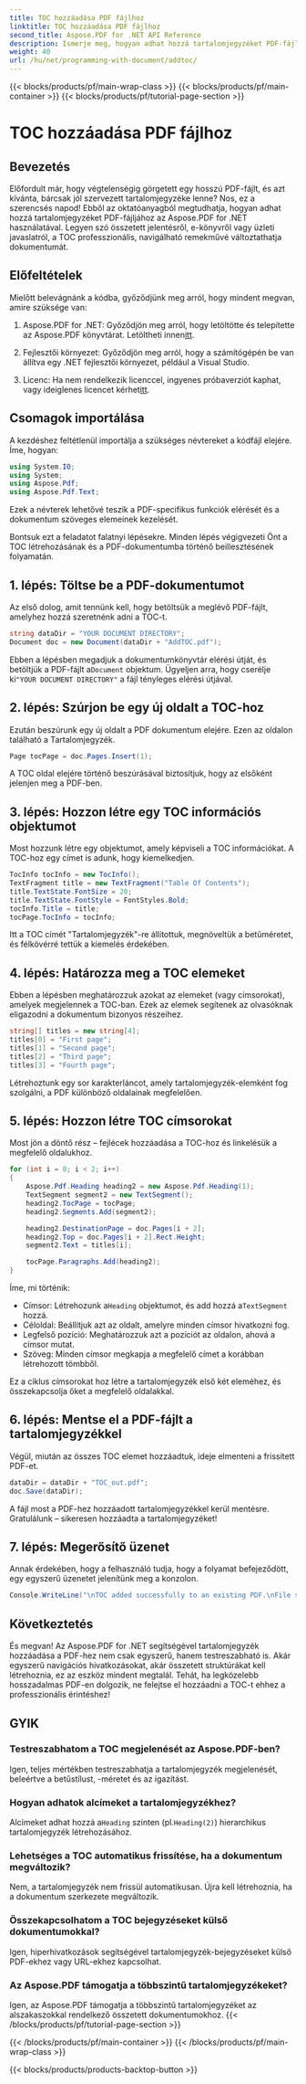 ```yaml
---
title: TOC hozzáadása PDF fájlhoz
linktitle: TOC hozzáadása PDF fájlhoz
second_title: Aspose.PDF for .NET API Reference
description: Ismerje meg, hogyan adhat hozzá tartalomjegyzéket PDF-fájlhoz az Aspose.PDF for .NET használatával. Ez a lépésenkénti útmutató leegyszerűsíti a folyamatot, és biztosítja a könnyű navigációt a dokumentumok között.
weight: 40
url: /hu/net/programming-with-document/addtoc/
---
```


{{< blocks/products/pf/main-wrap-class >}}
{{< blocks/products/pf/main-container >}}
{{< blocks/products/pf/tutorial-page-section >}}

# TOC hozzáadása PDF fájlhoz

## Bevezetés

Előfordult már, hogy végtelenségig görgetett egy hosszú PDF-fájlt, és azt kívánta, bárcsak jól szervezett tartalomjegyzéke lenne? Nos, ez a szerencsés napod! Ebből az oktatóanyagból megtudhatja, hogyan adhat hozzá tartalomjegyzéket PDF-fájljához az Aspose.PDF for .NET használatával. Legyen szó összetett jelentésről, e-könyvről vagy üzleti javaslatról, a TOC professzionális, navigálható remekművé változtathatja dokumentumát.

## Előfeltételek

Mielőtt belevágnánk a kódba, győződjünk meg arról, hogy mindent megvan, amire szüksége van:

1. Aspose.PDF for .NET: Győződjön meg arról, hogy letöltötte és telepítette az Aspose.PDF könyvtárat. Letöltheti innen[itt](https://releases.aspose.com/pdf/net/).
   
2. Fejlesztői környezet: Győződjön meg arról, hogy a számítógépén be van állítva egy .NET fejlesztői környezet, például a Visual Studio.

3.  Licenc: Ha nem rendelkezik licenccel, ingyenes próbaverziót kaphat, vagy ideiglenes licencet kérhet[itt](https://purchase.aspose.com/temporary-license/).

## Csomagok importálása

A kezdéshez feltétlenül importálja a szükséges névtereket a kódfájl elejére. Íme, hogyan:

```csharp
using System.IO;
using System;
using Aspose.Pdf;
using Aspose.Pdf.Text;
```

Ezek a névterek lehetővé teszik a PDF-specifikus funkciók elérését és a dokumentum szöveges elemeinek kezelését.

Bontsuk ezt a feladatot falatnyi lépésekre. Minden lépés végigvezeti Önt a TOC létrehozásának és a PDF-dokumentumba történő beillesztésének folyamatán.

## 1. lépés: Töltse be a PDF-dokumentumot

Az első dolog, amit tennünk kell, hogy betöltsük a meglévő PDF-fájlt, amelyhez hozzá szeretnénk adni a TOC-t.

```csharp
string dataDir = "YOUR DOCUMENT DIRECTORY";
Document doc = new Document(dataDir + "AddTOC.pdf");
```

 Ebben a lépésben megadjuk a dokumentumkönyvtár elérési útját, és betöltjük a PDF-fájlt a`Document` objektum. Ügyeljen arra, hogy cserélje ki`"YOUR DOCUMENT DIRECTORY"` a fájl tényleges elérési útjával.

## 2. lépés: Szúrjon be egy új oldalt a TOC-hoz

Ezután beszúrunk egy új oldalt a PDF dokumentum elejére. Ezen az oldalon található a Tartalomjegyzék.

```csharp
Page tocPage = doc.Pages.Insert(1);
```

A TOC oldal elejére történő beszúrásával biztosítjuk, hogy az elsőként jelenjen meg a PDF-ben.

## 3. lépés: Hozzon létre egy TOC információs objektumot

Most hozzunk létre egy objektumot, amely képviseli a TOC információkat. A TOC-hoz egy címet is adunk, hogy kiemelkedjen.

```csharp
TocInfo tocInfo = new TocInfo();
TextFragment title = new TextFragment("Table Of Contents");
title.TextState.FontSize = 20;
title.TextState.FontStyle = FontStyles.Bold;
tocInfo.Title = title;
tocPage.TocInfo = tocInfo;
```

Itt a TOC címét "Tartalomjegyzék"-re állítottuk, megnöveltük a betűméretet, és félkövérré tettük a kiemelés érdekében.

## 4. lépés: Határozza meg a TOC elemeket

Ebben a lépésben meghatározzuk azokat az elemeket (vagy címsorokat), amelyek megjelennek a TOC-ban. Ezek az elemek segítenek az olvasóknak eligazodni a dokumentum bizonyos részeihez.

```csharp
string[] titles = new string[4];
titles[0] = "First page";
titles[1] = "Second page";
titles[2] = "Third page";
titles[3] = "Fourth page";
```

Létrehoztunk egy sor karakterláncot, amely tartalomjegyzék-elemként fog szolgálni, a PDF különböző oldalainak megfelelően.

## 5. lépés: Hozzon létre TOC címsorokat

Most jön a döntő rész – fejlécek hozzáadása a TOC-hoz és linkelésük a megfelelő oldalukhoz.

```csharp
for (int i = 0; i < 2; i++)
{
    Aspose.Pdf.Heading heading2 = new Aspose.Pdf.Heading(1);
    TextSegment segment2 = new TextSegment();
    heading2.TocPage = tocPage;
    heading2.Segments.Add(segment2);

    heading2.DestinationPage = doc.Pages[i + 2];
    heading2.Top = doc.Pages[i + 2].Rect.Height;
    segment2.Text = titles[i];

    tocPage.Paragraphs.Add(heading2);
}
```

Íme, mi történik:
- Címsor: Létrehozunk a`Heading` objektumot, és add hozzá a`TextSegment` hozzá.
- Céloldal: Beállítjuk azt az oldalt, amelyre minden címsor hivatkozni fog.
- Legfelső pozíció: Meghatározzuk azt a pozíciót az oldalon, ahová a címsor mutat.
- Szöveg: Minden címsor megkapja a megfelelő címet a korábban létrehozott tömbből.

Ez a ciklus címsorokat hoz létre a tartalomjegyzék első két eleméhez, és összekapcsolja őket a megfelelő oldalakkal.

## 6. lépés: Mentse el a PDF-fájlt a tartalomjegyzékkel

Végül, miután az összes TOC elemet hozzáadtuk, ideje elmenteni a frissített PDF-et.

```csharp
dataDir = dataDir + "TOC_out.pdf";
doc.Save(dataDir);
```

A fájl most a PDF-hez hozzáadott tartalomjegyzékkel kerül mentésre. Gratulálunk – sikeresen hozzáadta a tartalomjegyzéket!

## 7. lépés: Megerősítő üzenet

Annak érdekében, hogy a felhasználó tudja, hogy a folyamat befejeződött, egy egyszerű üzenetet jelenítünk meg a konzolon.

```csharp
Console.WriteLine("\nTOC added successfully to an existing PDF.\nFile saved at " + dataDir);
```

## Következtetés

És megvan! Az Aspose.PDF for .NET segítségével tartalomjegyzék hozzáadása a PDF-hez nem csak egyszerű, hanem testreszabható is. Akár egyszerű navigációs hivatkozásokat, akár összetett struktúrákat kell létrehoznia, ez az eszköz mindent megtalál. Tehát, ha legközelebb hosszadalmas PDF-en dolgozik, ne felejtse el hozzáadni a TOC-t ehhez a professzionális érintéshez!

## GYIK

### Testreszabhatom a TOC megjelenését az Aspose.PDF-ben?  
Igen, teljes mértékben testreszabhatja a tartalomjegyzék megjelenését, beleértve a betűstílust, -méretet és az igazítást.

### Hogyan adhatok alcímeket a tartalomjegyzékhez?  
 Alcímeket adhat hozzá a`Heading` szinten (pl.`Heading(2)`) hierarchikus tartalomjegyzék létrehozásához.

### Lehetséges a TOC automatikus frissítése, ha a dokumentum megváltozik?  
Nem, a tartalomjegyzék nem frissül automatikusan. Újra kell létrehoznia, ha a dokumentum szerkezete megváltozik.

### Összekapcsolhatom a TOC bejegyzéseket külső dokumentumokkal?  
Igen, hiperhivatkozások segítségével tartalomjegyzék-bejegyzéseket külső PDF-ekhez vagy URL-ekhez kapcsolhat.

### Az Aspose.PDF támogatja a többszintű tartalomjegyzékeket?  
Igen, az Aspose.PDF támogatja a többszintű tartalomjegyzéket az alszakaszokkal rendelkező összetett dokumentumokhoz.
{{< /blocks/products/pf/tutorial-page-section >}}

{{< /blocks/products/pf/main-container >}}
{{< /blocks/products/pf/main-wrap-class >}}

{{< blocks/products/products-backtop-button >}}
